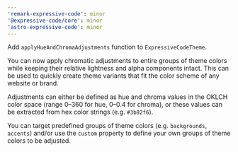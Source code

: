 ```yaml
---
'remark-expressive-code': minor
'@expressive-code/core': minor
'astro-expressive-code': minor
---
```


Add `applyHueAndChromaAdjustments` function to `ExpressiveCodeTheme`.

You can now apply chromatic adjustments to entire groups of theme colors while keeping their relative lightness and alpha components intact. This can be used to quickly create theme variants that fit the color scheme of any website or brand.

Adjustments can either be defined as hue and chroma values in the OKLCH color space (range 0–360 for hue, 0–0.4 for chroma), or these values can be extracted from hex color strings (e.g. `#3b82f6`).

You can target predefined groups of theme colors (e.g. `backgrounds`, `accents`) and/or use the `custom` property to define your own groups of theme colors to be adjusted.
